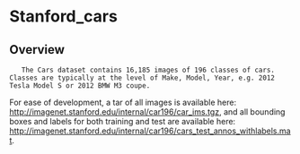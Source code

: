 # Stanford_cars

## Overview

       The Cars dataset contains 16,185 images of 196 classes of cars. Classes are typically at the level of Make, Model, Year, e.g. 2012 Tesla Model S or 2012 BMW M3 coupe.
       
For ease of development, a tar of all images is available here: http://imagenet.stanford.edu/internal/car196/car_ims.tgz, and all bounding boxes and labels for both training and test are available here: http://imagenet.stanford.edu/internal/car196/cars_test_annos_withlabels.mat.

